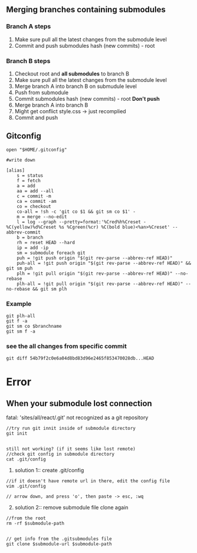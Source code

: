 ## Merging branches containing submodules

### Branch A steps

1. Make sure pull all the latest changes from the submodule level
1. Commit and push submodules hash (new commits) - root

### Branch B steps

1. Checkout root and **all submodules** to branch B
1. Make sure pull all the latest changes from the submodule level
1. Merge branch A into branch B on submudule level
1. Push from submodule
1. Commit submodules hash (new commits) - root **Don't push**
1. Merge branch A into branch B
1. Might get conflict style.css -> just recomplied
1. Commit and push


## Gitconfig
```
open "$HOME/.gitconfig"

#write down

[alias]
    s = status
    f = fetch
    a = add
    aa = add --all
    c = commit -m
    ca = commit -am
    co = checkout
    co-all = !sh -c 'git co $1 && git sm co $1' -
    m = merge --no-edit
    l = log --graph --pretty=format:'%Cred%h%Creset -%C(yellow)%d%Creset %s %Cgreen(%cr) %C(bold blue)<%an>%Creset' --abbrev-commit
    b = branch
    rh = reset HEAD --hard
    ip = add -ip
    sm = submodule foreach git
    puh = !git push origin "$(git rev-parse --abbrev-ref HEAD)" 
    puh-all = !git push origin "$(git rev-parse --abbrev-ref HEAD)" && git sm puh
    plh = !git pull origin "$(git rev-parse --abbrev-ref HEAD)" --no-rebase
    plh-all = !git pull origin "$(git rev-parse --abbrev-ref HEAD)" --no-rebase && git sm plh
```

### Example
```
git plh-all
git f -a
git sm co $branchname
git sm f -a
```


### see the all changes from specific commit 
```
git diff 54b79f2c0e6a04d8bd83d96e2465f853470028db...HEAD

```

# Error
## When your submodule lost connection
fatal: 'sites/all/react/.git' not recognized as a git repository


```
//try run git innit inside of submodule directory
git init


still not working? (if it seems like lost remote)
//check git config in submodule directory
cat .git/config 

```

1. solution 1:: create .git/config 
```
//if it doesn't have remote url in there, edit the config file
vim .git/config 

// arrow down, and press 'o', then paste -> esc, :wq

```

2. solution 2:: remove submodule file clone again
```
//from the root
rm -rf $submodule-path


// get info from the .gitsubmodules file
git clone $submodule-url $submodule-path
```